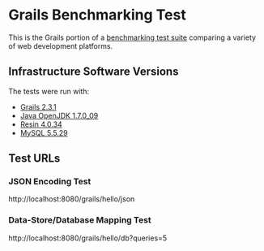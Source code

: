 # Grails Benchmarking Test

This is the Grails portion of a [benchmarking test suite](../) comparing a variety of web development platforms.

## Infrastructure Software Versions
The tests were run with:
* [Grails 2.3.1](http://grails.org/)
* [Java OpenJDK 1.7.0_09](http://openjdk.java.net/)
* [Resin 4.0.34](http://www.caucho.com/)
* [MySQL 5.5.29](https://dev.mysql.com/)


## Test URLs
### JSON Encoding Test

http://localhost:8080/grails/hello/json

### Data-Store/Database Mapping Test

http://localhost:8080/grails/hello/db?queries=5
